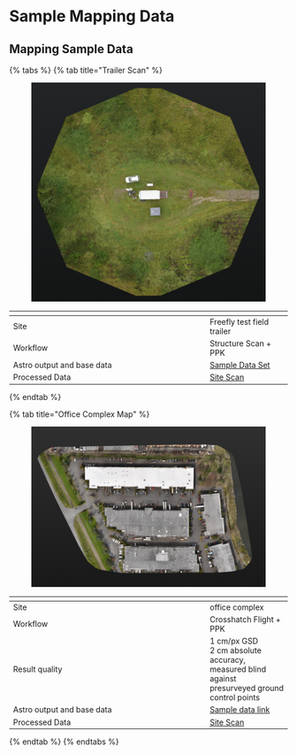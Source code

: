 # Sample Mapping Data

## Mapping Sample Data

{% tabs %}
{% tab title="Trailer Scan" %}
<figure><img src="../../../../.gitbook/assets/Screen Shot 2023-10-03 at 11.13.25 AM (1).png" alt=""><figcaption></figcaption></figure>

<table><thead><tr><th width="342.0147440520509"></th><th></th></tr></thead><tbody><tr><td>Site</td><td>Freefly test field trailer</td></tr><tr><td>Workflow</td><td>Structure Scan + PPK</td></tr><tr><td>Astro output and base data</td><td><a href="https://drive.google.com/file/d/12dXYXngQ1EnKf1e9OTlvYKcx76gAE8lB/view?usp=sharing">Sample Data Set</a></td></tr><tr><td>Processed Data</td><td><a href="https://sitescan.arcgis.com/share/0ace494f-6613-4598-846c-89743d771f53">Site Scan</a></td></tr></tbody></table>
{% endtab %}

{% tab title="Office Complex Map" %}
<figure><img src="../../../../.gitbook/assets/Screen Shot 2022-09-13 at 12.22.15 PM.png" alt=""><figcaption></figcaption></figure>

<table><thead><tr><th width="342.0147440520509"></th><th></th></tr></thead><tbody><tr><td>Site</td><td>office complex</td></tr><tr><td>Workflow</td><td>Crosshatch Flight + PPK</td></tr><tr><td>Result quality</td><td>1 cm/px GSD<br>2 cm absolute accuracy, measured blind against presurveyed ground control points</td></tr><tr><td>Astro output and base data</td><td><a href="https://drive.google.com/drive/folders/1muw7uIP7RXxlrFsdEUSKniDnAEtdR9zj">Sample data link</a></td></tr><tr><td>Processed Data</td><td><a href="https://sitescan.arcgis.com/share/9256231e-22d3-46d8-9f6e-4c37d01af659">Site Scan</a></td></tr></tbody></table>
{% endtab %}
{% endtabs %}
